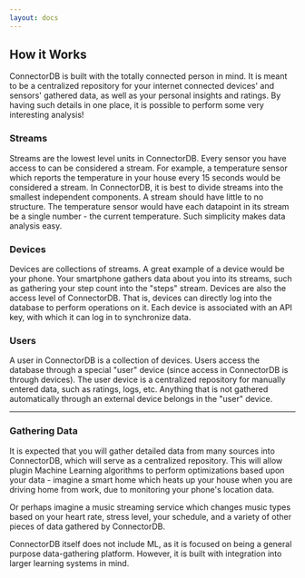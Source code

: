 ```yaml
---
layout: docs
---
```

## How it Works

ConnectorDB is built with the totally connected person in mind. It is meant to be a centralized repository for your internet connected devices' and sensors' gathered data,
as well as your personal insights and ratings. By having such details in one place, it is possible to perform some very interesting analysis!

### Streams

Streams are the lowest level units in ConnectorDB. Every sensor you have access to can be considered a stream. For example, a temperature sensor which reports the temperature in your house every 15 seconds would be considered a stream.
In ConnectorDB, it is best to divide streams into the smallest independent components. A stream should have little to no structure. The temperature sensor would have each datapoint in its stream
be a single number - the current temperature. Such simplicity makes data analysis easy.

### Devices

Devices are collections of streams. A great example of a device would be your phone. Your smartphone gathers data about you into its streams, such as gathering your step count into the "steps" stream.
Devices are also the access level of ConnectorDB. That is, devices can directly log into the database to perform operations on it. Each device is associated with an API key, with which it can log in to synchronize
data.

### Users

A user in ConnectorDB is a collection of devices. Users access the database through a special "user" device (since access in ConnectorDB is through devices). The user device is a centralized repository for manually
entered data, such as ratings, logs, etc. Anything that is not gathered automatically through an external device belongs in the "user" device.

----------

### Gathering Data

It is expected that you will gather detailed data from many sources into ConnectorDB, which will serve as a centralized repository. This will allow plugin Machine Learning algorithms to perform optimizations
based upon your data - imagine a smart home which heats up your house when you are driving home from work, due to monitoring your phone's location data.

Or perhaps imagine a music streaming service which changes music types based on your heart rate, stress level, your schedule, and a variety of other pieces of data gathered by ConnectorDB.

ConnectorDB itself does not include ML, as it is focused on being a general purpose data-gathering platform. However, it is built with integration into larger learning systems in mind.
